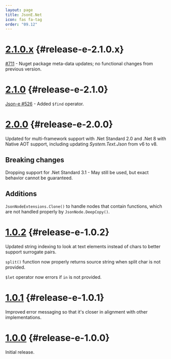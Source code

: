 ```yaml
---
layout: page
title: JsonE.Net
icon: fas fa-tag
order: "09.12"
---
```

# [2.1.0.x](https://github.com/gregsdennis/json-everything/pull/712) {#release-e-2.1.0.x}

[#711](https://github.com/gregsdennis/json-everything/issues/711) - Nuget package meta-data updates; no functional changes from previous version.

# [2.1.0](https://github.com/gregsdennis/json-everything/pull/681) {#release-e-2.1.0}

[Json-e #526](https://github.com/json-e/json-e/pull/526) - Added `$find` operator.

# [2.0.0](https://github.com/gregsdennis/json-everything/pull/619) {#release-e-2.0.0}

Updated for multi-framework support with .Net Standard 2.0 and .Net 8 with Native AOT support, including updating _System.Text.Json_ from v6 to v8.

## Breaking changes

Dropping support for .Net Standard 3.1 - May still be used, but exact behavior cannot be guaranteed. 

## Additions

`JsonNodeExtensions.Clone()` to handle nodes that contain functions, which are not handled properly by `JsonNode.DeepCopy()`.

# [1.0.2](https://github.com/gregsdennis/json-everything/pull/621) {#release-e-1.0.2}

Updated string indexing to look at text elements instead of chars to better support surrogate pairs.

`split()` function now properly returns source string when split char is not provided.

`$let` operator now errors if `in` is not provided.

# [1.0.1](https://github.com/gregsdennis/json-everything/pull/569) {#release-e-1.0.1}

Improved error messaging so that it's closer in alignment with other implementations.

# [1.0.0](https://github.com/gregsdennis/json-everything/pull/566) {#release-e-1.0.0}

Initial release.
